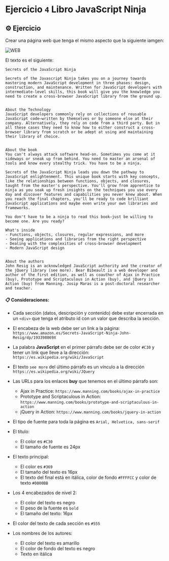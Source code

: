# Ejercicio `4` Libro JavaScript Ninja

## ⚙️ Ejercicio

Crear una página web que tenga el mismo aspecto que la siguiente iamgen:

![WEB](https://nappy-scene.surge.sh/ejercicio_html_css_4.png)

El texto es el siguiente:

```
Secrets of the JavaScript Ninja

Secrets of the Javascript Ninja takes you on a journey towards mastering modern JavaScript development in three phases: design, construction, and maintenance. Written for JavaScript developers with intermediate-level skills, this book will give you the knowledge you need to create a cross-browser JavaScript library from the ground up.


About the Technology
JavaScript developers commonly rely on collections of reusable JavaScript code—written by themselves or by someone else at their company. Alternatively, they rely on code from a third party. But in all these cases they need to know how to either construct a cross-browser library from scratch or be adept at using and maintaining their library of choice.


About the book
You can't always attack software head-on. Sometimes you come at it sideways or sneak up from behind. You need to master an arsenal of tools and know every stealthy trick. You have to be a ninja.

Secrets of the JavaScript Ninja leads you down the pathway to JavaScript enlightenment. This unique book starts with key concepts, like the relationships between functions, objects, and closures, taught from the master's perspective. You'll grow from apprentice to ninja as you soak up fresh insights on the techniques you use every day and discover features and capabilities you never knew about. When you reach the final chapters, you'll be ready to code brilliant JavaScript applications and maybe even write your own libraries and frameworks.

You don't have to be a ninja to read this book—just be willing to become one. Are you ready?

What's inside
- Functions, objects, closures, regular expressions, and more
- Seeing applications and libraries from the right perspective
- Dealing with the complexities of cross-browser development
- Modern JavaScript design


About the authors
John Resig is an acknowledged JavaScript authority and the creator of the jQuery library (see more). Bear Bibeault is a web developer and author of the first edition, as well as coauthor of Ajax in Practice (buy), Prototype and Scriptaculous in Action (buy), and jQuery in Action (buy) from Manning. Josip Maras is a post-doctoral researcher and teacher.

```

#### 📋 Consideraciones:

- Cada sección (datos, descripción y contenido) debe estar encerrada en un `<div>` que tenga el atributo id con un valor que describa la sección.

- El encabeza de la web debe ser un link a la página: `https://www.amazon.es/Secrets-JavaScript-Ninja-John-Resig/dp/193398869X`

- La palabra **JavaScript** en el primer párrafo debe ser de color `#C30` y tener un link que lleve a la dirección: `https://es.wikipedia.org/wiki/JavaScript`

- El texto `see more` del último párrafo es un vínculo a la dirección `https://es.wikipedia.org/wiki/JQuery`

- Las URLs para los enlaces **buy** que tenemos en el último párrafo son:
  - Ajax in Practice: `https://www.manning.com/books/ajax-in-practice`
  - Prototype and Scriptaculous in Action: `https://www.manning.com/books/prototype-and-scriptaculous-in-action`
  - jQuery in Action: `https://www.manning.com/books/jquery-in-action`

- El tipo de fuente para toda la página es `Arial, Helvetica, sans-serif`

- El título:
  - El color es `#C30`
  - El tamaño de fuente es 24px

- El texto principal:
  - El color es `#369`
  - El tamaño del texto es 16px
  - El texto del final está en itálica, color de fondo `#FFFFCC` y color de texto `#0000BB`

- Los 4 encabezados de nivel 2:
  - El color del texto es negro
  - El peso de la fuente es `bold`
  - El tamaño del texto: 16px

- El color del texto de cada sección es `#555`

- Los nombres de los autores:
  - El color del texto es amarillo
  - El color de fondo del texto es negro
  - Texto en itálica

